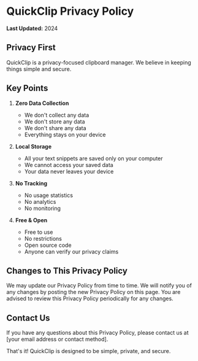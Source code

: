 # QuickClip Privacy Policy

**Last Updated:** 2024

## Privacy First

QuickClip is a privacy-focused clipboard manager. We believe in keeping things simple and secure.

## Key Points

1. **Zero Data Collection**
   - We don't collect any data
   - We don't store any data
   - We don't share any data
   - Everything stays on your device

2. **Local Storage**
   - All your text snippets are saved only on your computer
   - We cannot access your saved data
   - Your data never leaves your device

3. **No Tracking**
   - No usage statistics
   - No analytics
   - No monitoring

4. **Free & Open**
   - Free to use
   - No restrictions
   - Open source code
   - Anyone can verify our privacy claims

## Changes to This Privacy Policy

We may update our Privacy Policy from time to time. We will notify you of any changes by posting the new Privacy Policy on this page. You are advised to review this Privacy Policy periodically for any changes.

## Contact Us

If you have any questions about this Privacy Policy, please contact us at [your email address or contact method].

That's it! QuickClip is designed to be simple, private, and secure. 
